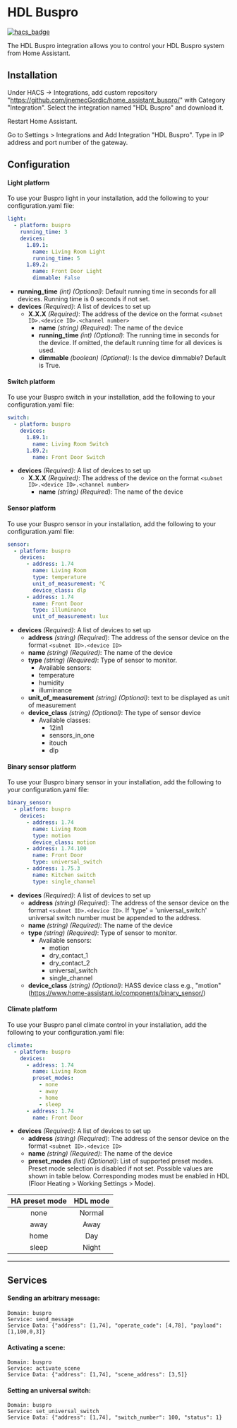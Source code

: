 # HDL Buspro

[![hacs_badge](https://img.shields.io/badge/HACS-Custom-41BDF5.svg)](https://github.com/hacs/integration)

The HDL Buspro integration allows you to control your HDL Buspro system from Home Assistant.

## Installation
Under HACS -> Integrations, add custom repository "https://github.com/jnemecGordic/home_assistant_buspro/" with Category "Integration". Select the integration named "HDL Buspro" and download it.

Restart Home Assistant.

Go to Settings > Integrations and Add Integration "HDL Buspro". Type in IP address and port number of the gateway.

## Configuration

#### Light platform
   
To use your Buspro light in your installation, add the following to your configuration.yaml file: 

```yaml
light:
  - platform: buspro
    running_time: 3
    devices:
      1.89.1:
        name: Living Room Light
        running_time: 5
      1.89.2:
        name: Front Door Light
        dimmable: False
```
+ **running_time** _(int) (Optional)_: Default running time in seconds for all devices. Running time is 0 seconds if not set.
+ **devices** _(Required)_: A list of devices to set up
  + **X.X.X** _(Required)_: The address of the device on the format `<subnet ID>.<device ID>.<channel number>`
    + **name** _(string) (Required)_: The name of the device
    + **running_time** _(int) (Optional)_: The running time in seconds for the device. If omitted, the default running time for all devices is used.
    + **dimmable** _(boolean) (Optional)_: Is the device dimmable? Default is True. 

#### Switch platform

To use your Buspro switch in your installation, add the following to your configuration.yaml file: 

```yaml
switch:
  - platform: buspro
    devices:
      1.89.1:
        name: Living Room Switch
      1.89.2:
        name: Front Door Switch
```
+ **devices** _(Required)_: A list of devices to set up
  + **X.X.X** _(Required)_: The address of the device on the format `<subnet ID>.<device ID>.<channel number>`
    + **name** _(string) (Required)_: The name of the device

#### Sensor platform

To use your Buspro sensor in your installation, add the following to your configuration.yaml file: 

```yaml
sensor:
  - platform: buspro
    devices:
      - address: 1.74
        name: Living Room
        type: temperature
        unit_of_measurement: °C
        device_class: dlp
      - address: 1.74
        name: Front Door
        type: illuminance
        unit_of_measurement: lux
```
+ **devices** _(Required)_: A list of devices to set up
  + **address** _(string) (Required)_: The address of the sensor device on the format `<subnet ID>.<device ID>`
  + **name** _(string) (Required)_: The name of the device
  + **type** _(string) (Required)_: Type of sensor to monitor. 
    + Available sensors: 
     + temperature     
     + humidity
     + illuminance
  + **unit_of_measurement** _(string) (Optional)_: text to be displayed as unit of measurement
  + **device_class** _(string) (Optional)_: The type of sensor device
    + Available classes: 
      + 12in1
      + sensors_in_one      
      + itouch
      + dlp    
  

#### Binary sensor platform

To use your Buspro binary sensor in your installation, add the following to your configuration.yaml file: 

```yaml
binary_sensor:
  - platform: buspro
    devices:
      - address: 1.74
        name: Living Room
        type: motion
        device_class: motion
      - address: 1.74.100
        name: Front Door
        type: universal_switch
      - address: 1.75.3
        name: Kitchen switch
        type: single_channel
```
+ **devices** _(Required)_: A list of devices to set up
  + **address** _(string) (Required)_: The address of the sensor device on the format `<subnet ID>.<device ID>`. If 
  'type' = 'universal_switch' universal switch number must be appended to the address. 
  + **name** _(string) (Required)_: The name of the device
  + **type** _(string) (Required)_: Type of sensor to monitor. 
    + Available sensors: 
      + motion 
      + dry_contact_1 
      + dry_contact_2
      + universal_switch
      + single_channel
  + **device_class** _(string) (Optional)_: HASS device class e.g., "motion" 
  (https://www.home-assistant.io/components/binary_sensor/)

#### Climate platform

To use your Buspro panel climate control in your installation, add the following to your configuration.yaml file: 

```yaml
climate:
  - platform: buspro
    devices:
      - address: 1.74
        name: Living Room
        preset_modes: 
          - none
          - away
          - home
          - sleep
      - address: 1.74
        name: Front Door
```
+ **devices** _(Required)_: A list of devices to set up
  + **address** _(string) (Required)_: The address of the sensor device on the format `<subnet ID>.<device ID>`
  + **name** _(string) (Required)_: The name of the device
  + **preset_modes** _(list) (Optional)_: List of supported preset modes. Preset mode selection is disabled if not set. Possible values are shown in table below. Corresponding modes must be enabled in HDL (Floor Heating > Working Settings > Mode).
    
| HA preset mode | HDL mode |
|:--------------:|:--------:|
|      none      |  Normal  |
|      away      |   Away   |
|      home      |   Day    |
|     sleep      |  Night   |


---
## Services

#### Sending an arbitrary message:
```
Domain: buspro
Service: send_message
Service Data: {"address": [1,74], "operate_code": [4,78], "payload": [1,100,0,3]}
```
#### Activating a scene:
```
Domain: buspro
Service: activate_scene
Service Data: {"address": [1,74], "scene_address": [3,5]}
```
#### Setting an universal switch:
```
Domain: buspro
Service: set_universal_switch
Service Data: {"address": [1,74], "switch_number": 100, "status": 1}
```
